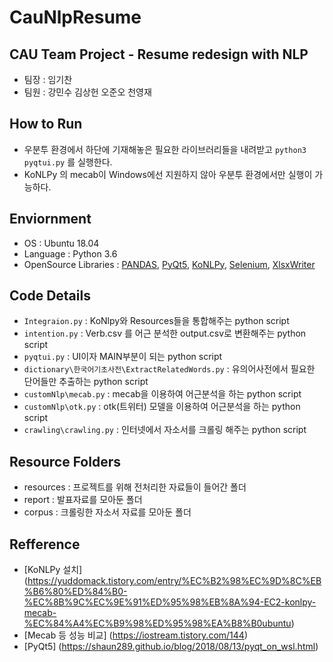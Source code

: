 # CauNlpResume
## CAU Team Project - Resume redesign with NLP
* 팀장 : 임기찬
* 팀원 : 강민수 김상헌 오준오 천영재

## How to Run
* 우분투 환경에서 하단에 기재해놓은 필요한 라이브러리들을 내려받고 `python3 pyqtui.py` 를 실행한다.
* KoNLPy 의 mecab이 Windows에선 지원하지 않아 우분투 환경에서만 실행이 가능하다.

## Enviornment
* OS : Ubuntu 18.04
* Language : Python 3.6
* OpenSource Libraries : [PANDAS](https://github.com/pandas-dev/pandas), [PyQt5](https://github.com/pyqt/python-qt5), [KoNLPy](https://github.com/konlpy/konlpy), [Selenium](https://github.com/SeleniumHQ/selenium), [XlsxWriter](https://github.com/jmcnamara/XlsxWriter)

## Code Details
* `Integraion.py` : KoNlpy와 Resources들을 통합해주는 python script
* `intention.py`  : Verb.csv 를 어근 분석한 output.csv로 변환해주는 python script
* `pyqtui.py`     : UI이자 MAIN부분이 되는 python script
* `dictionary\한국어기초사전\ExtractRelatedWords.py` : 유의어사전에서 필요한 단어들만 추출하는 python script
* `customNlp\mecab.py` : mecab을 이용하여 어근분석을 하는 python script
* `customNlp\otk.py` : otk(트위터) 모델을 이용하여 어근분석을 하는 python script
* `crawling\crawling.py` : 인터넷에서 자소서를 크롤링 해주는 python script

## Resource Folders
* resources : 프로젝트를 위해 전처리한 자료들이 들어간 폴더
* report : 발표자료를 모아둔 폴더
* corpus : 크롤링한 자소서 자료를 모아둔 폴더

## Refference
* [KoNLPy 설치] (https://yuddomack.tistory.com/entry/%EC%B2%98%EC%9D%8C%EB%B6%80%ED%84%B0-%EC%8B%9C%EC%9E%91%ED%95%98%EB%8A%94-EC2-konlpy-mecab-%EC%84%A4%EC%B9%98%ED%95%98%EA%B8%B0ubuntu)
* [Mecab 등 성능 비교] (https://iostream.tistory.com/144)
* [PyQt5] (https://shaun289.github.io/blog/2018/08/13/pyqt_on_wsl.html)
